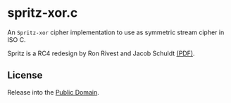 spritz-xor.c
============
An `Spritz-xor` cipher implementation to use as symmetric
stream cipher in ISO C.

Spritz is a RC4 redesign by Ron Rivest and Jacob Schuldt
[(PDF)](https://people.csail.mit.edu/rivest/pubs/RS14.pdf).

License
-------
Release into the [Public Domain](LICENSE).
